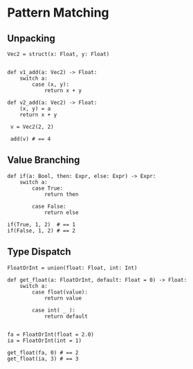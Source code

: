 

# Pattern Matching

## Unpacking


    Vec2 = struct(x: Float, y: Float)
    
    
    def v1_add(a: Vec2) -> Float:
        switch a:
            case (x, y):
                return x + y
    
    def v2_add(a: Vec2) -> Float:
        (x, y) = a
        return x + y
        
     v = Vec2(2, 2)
     
     add(v) # == 4

## Value Branching

    def if(a: Bool, then: Expr, else: Expr) -> Expr:
        switch a:
            case True:
                return then
               
            case False:
                return else

    if(True, 1, 2)  # == 1
    if(False, 1, 2) # == 2


## Type Dispatch
    
    FloatOrInt = union(float: Float, int: Int)
    
    def get_float(a: FloatOrInt, default: Float = 0) -> Float:
        switch a: 
            case float(value):
                return value
               
            case int( _ ):
                return default
    
    
    fa = FloatOrInt(float = 2.0)
    ia = FloatOrInt(int = 1)
    
    get_float(fa, 0) # == 2
    get_float(ia, 3) # == 3